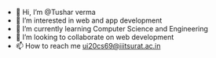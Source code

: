 - 👋 Hi, I’m @Tushar verma
- 👀 I’m interested in web and app development
- 🌱 I’m currently learning Computer Science and Engineering
- 💞️ I’m looking to collaborate on web development
- 📫 How to reach me ui20cs69@iiitsurat.ac.in

<!---
Tushar656/Tushar656 is a ✨ special ✨ repository because its `README.md` (this file) appears on your GitHub profile.
You can click the Preview link to take a look at your changes.
--->
